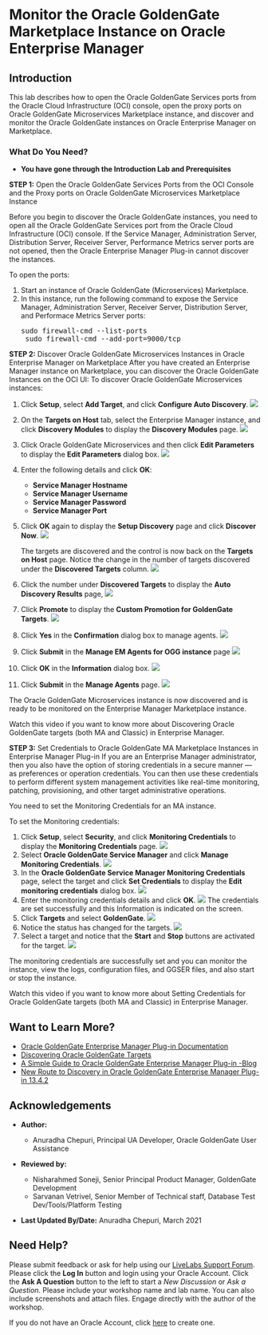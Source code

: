 # Monitor the Oracle GoldenGate Marketplace Instance on Oracle Enterprise Manager

## Introduction
This lab describes how to open the Oracle GoldenGate Services ports from the Oracle Cloud Infrastructure (OCI) console, open the proxy ports on Oracle GoldenGate Microservices Marketplace instance, and discover and monitor the Oracle GoldenGate instances on Oracle Enterprise Manager on Marketplace.


### What Do You Need?

+ **You have gone through the Introduction Lab and Prerequisites**

**STEP 1:** Open the Oracle GoldenGate Services Ports from the OCI Console and the Proxy ports on Oracle GoldenGate Microservices Marketplace Instance

Before you begin to discover the Oracle GoldenGate instances, you need to open all the Oracle GoldenGate Services port from the Oracle Cloud Infrastructure (OCI) console. If the Service Manager, Administration Server, Distribution Server, Receiver Server, Performance Metrics server ports are not opened, then the Oracle Enterprise Manager Plug-in cannot discover the instances.

To open the ports:
1. Start an instance of Oracle GoldenGate (Microservices) Marketplace.
2. In this instance, run the following command to expose the Service Manager, Administration Server, Receiver Server,  Distribution Server, and Performace Metrics Server ports:
    <pre>sudo firewall-cmd --list-ports
    sudo firewall-cmd --add-port=9000/tcp</pre>

**STEP 2:** Discover Oracle GoldenGate Microservices Instances in Oracle Enterprise Manager on Marketplace
After you have created an Enterprise Manager instance on Marketplace, you can discover the Oracle GoldenGate Instances on the OCI UI:
  To discover Oracle GoldenGate Microservices instances:
  1. Click **Setup**, select **Add Target**, and click **Configure Auto Discovery**.
      ![](./images/1.png " ")
  2. On the **Targets on Host** tab, select the Enterprise Manager instance, and click **Discovery Modules** to display the **Discovery Modules** page.
      ![](./images/2SelectEMinstance.png " ")
  3. Click Oracle GoldenGate Microservices and then click **Edit Parameters** to display the **Edit Parameters** dialog box.
      ![](./images/3.png " ")
  4. Enter the following details and click **OK**:

      * **Service Manager Hostname**
      * **Service Manager Username**
      * **Service Manager Password**
      * **Service Manager Port**
        [](./images/4.png " ")
  5. Click **OK** again to display the **Setup Discovery** page and click **Discover Now**.
        ![](./images/5SelectEMAgent.png " ")

      The targets are discovered and the control is now back on the **Targets on Host** page. Notice  the change in the number of targets discovered under the **Discovered Targets** column.
        ![](./images/6DiscoveredTargets.png " ")

  6. Click the number under **Discovered Targets**  to display the **Auto Discovery Results** page,
        ![](./images/7.png " ")
  7. Click **Promote** to display the **Custom Promotion for GoldenGate Targets**.
        ![](./images/8.png " ")

  8.  Click **Yes** in the **Confirmation** dialog box to manage agents.
          ![](./images/9.png " ")

  9. Click **Submit** in the **Manage EM Agents for OGG instance** page
          ![](./images/10.png " ")
  10. Click **OK** in the **Information** dialog box.
          ![](./images/11.png " ")

  11. Click **Submit** in the **Manage Agents** page.
          ![](./images/12.png " ")

  The Oracle GoldenGate Microservices instance is now discovered and is ready to be monitored on the Enterprise Manager Marketplace instance.

  Watch this video if you want to know more about Discovering Oracle GoldenGate targets (both MA and Classic) in Enterprise Manager.
      [](youtube:KAfmbzGDe9E)

**STEP 3:** Set Credentials to Oracle GoldenGate MA Marketplace Instances in Enterprise Manager Plug-in
If you are an Enterprise Manager administrator, then you also have the option of storing credentials in a secure manner — as preferences or operation credentials. You can then use these credentials to perform different system management activities like real-time monitoring, patching, provisioning, and other target administrative operations.

You need to set the Monitoring Credentials for an MA instance.

To set the Monitoring credentials:
  1. Click **Setup**, select **Security**, and click **Monitoring Credentials** to display the **Monitoring Credentials** page.
      ![](./images/13.png " ")
  2. Select **Oracle GoldenGate Service Manager** and click **Manage Monitoring Credentials**.
      ![](./images/14.png " ")
  3. In the **Oracle GoldenGate Service Manager Monitoring Credentials** page, select the target and click **Set Credentials** to display the **Edit monitoring credentials** dialog box.
      ![](./images/14a.png " ")
  4. Enter the monitoring credentials details and click **OK**.
      ![](./images/15.png " ")
      The credentials are set successfully and this Information is indicated on the screen.
  5. Click **Targets** and select **GoldenGate**.
      ![](./images/16.png " ")
  6. Notice the status has changed for the targets.
      ![](./images/18.png " ")
  7. Select a target and notice that the **Start** and **Stop** buttons are activated for the target.
      ![](./images/19.png " ")

The monitoring credentials are successfully set and you can monitor the instance, view the logs, configuration files, and GGSER files, and also start or stop the instance.                                         

Watch this video if you want to know more about Setting Credentials for Oracle GoldenGate targets (both MA and Classic) in Enterprise Manager.
      [](youtube:zFaX348_LiA)

## Want to Learn More?
* [Oracle GoldenGate Enterprise Manager Plug-in Documentation](https://docs.oracle.com/en/middleware/goldengate/emplugin/13.4.2/index.html)
* [Discovering Oracle GoldenGate Targets](https://docs.oracle.com/en/middleware/goldengate/core/19.1/oggmp/oracle-goldengate-classic-oracle.html#GUID-8D2728DA-9A05-439F-B2D4-4CFF8D70236D)
* [A Simple Guide to Oracle GoldenGate Enterprise Manager Plug-in -Blog](https://blogs.oracle.com/dataintegration/a-simple-guide-to-oracle-goldengate-enterprise-manager-plug-in)
* [New Route to Discovery in Oracle GoldenGate Enterprise Manager Plug-in 13.4.2](https://blogs.oracle.com/dataintegration/new-route-to-discovery-in-oracle-goldengate-enterprise-manager-plug-in)
## Acknowledgements

* **Author:**
    + Anuradha Chepuri, Principal UA Developer, Oracle GoldenGate User Assistance
* **Reviewed by:**
    + Nisharahmed Soneji, Senior Principal Product Manager, GoldenGate Development
    + Sarvanan Vetrivel, Senior Member of Technical staff, Database Test Dev/Tools/Platform Testing

* **Last Updated By/Date:** Anuradha Chepuri, March 2021

## Need Help?
Please submit feedback or ask for help using our [LiveLabs Support Forum](https://community.oracle.com/tech/developers/categories/livelabsdiscussions). Please click the **Log In** button and login using your Oracle Account. Click the **Ask A Question** button to the left to start a *New Discussion* or *Ask a Question*. Please include your workshop name and lab name.  You can also include screenshots and attach files. Engage directly with the author of the workshop.

If you do not have an Oracle Account, click [here](https://profile.oracle.com/myprofile/account/create-account.jspx) to create one.
